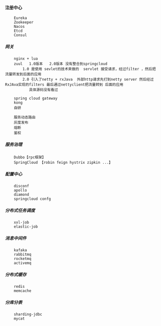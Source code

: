 #### 注册中心
        Eureka
        Zookeeper
        Nacos
        Etcd
        Consul
##### 网关
        nginx + lua
        zuul   1.0版本   2.0版本 没有整合到springcloud
            1.0 是使用 sevlet的技术来做的  servlet 接受请求，经过filter ，然后把流量转发到后面的应用
            2.0 引入了netty + rxJava  外部http请求先打到netty server 然后经过RxJAva实现的filters 最后通过nettyclient把流量转到 后面的应用
               具体源码没有看过
            
        spring cloud gateway
        kong
        自研
        
        服务动态路由
        灰度发布
        熔断
        鉴权
        
##### 服务治理
        Dubbo【rpc框架】
        SpringCloud 【robin feign hystrix zipkin ...】
        
##### 配置中心 
        disconf
        apollo
        diamond
        springcloud confg
        
##### 分布式任务调度         
        xxl-job
        elastic-job
        
##### 消息中间件
        kafaka
        rabbitmq
        rocketmq
        activemq
        
##### 分布式缓存
        redis
        memcache
        
##### 分库分表
        sharding-jdbc 
        mycat
        
